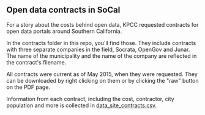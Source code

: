 ## Open data contracts in SoCal
For a story about the costs behind open data, KPCC requested contracts for open data portals around Southern California.

In the contracts folder in this repo, you'll find those. They include contracts with three separate companies in the field, Socrata, OpenGov and Junar. The name of the municipality and the name of the company are reflected in the contract's filename.

All contracts were current as of May 2015, when they were requested. They can be downloaded by right clicking on them or by clicking the "raw" button on the PDF page.

Information from each contract, including the cost, contractor, city population and more is collected in [data_site_contracts.csv](https://github.com/SCPR/kpcc-data-team/blob/aaron-dev/data/2015-open-data-contracts/contracts/data_site_contracts.csv).